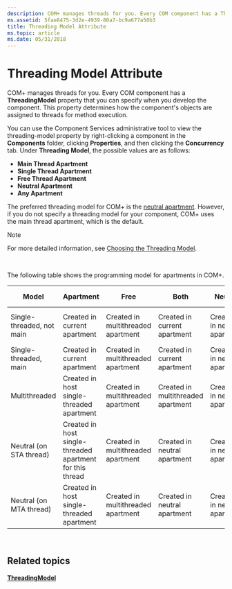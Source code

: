 ```yaml
---
description: COM+ manages threads for you. Every COM component has a ThreadingModel property that you can specify when you develop the component. This property determines how the components objects are assigned to threads for method execution.
ms.assetid: 5fae8475-3d2e-4939-80a7-bc9a677a50b3
title: Threading Model Attribute
ms.topic: article
ms.date: 05/31/2018
---
```


# Threading Model Attribute

COM+ manages threads for you. Every COM component has a **ThreadingModel** property that you can specify when you develop the component. This property determines how the component's objects are assigned to threads for method execution.

You can use the Component Services administrative tool to view the threading-model property by right-clicking a component in the **Components** folder, clicking **Properties**, and then clicking the **Concurrency** tab. Under **Threading Model**, the possible values are as follows:

-   **Main Thread Apartment**
-   **Single Thread Apartment**
-   **Free Thread Apartment**
-   **Neutral Apartment**
-   **Any Apartment**

The preferred threading model for COM+ is the [neutral apartment](neutral-apartments.md). However, if you do not specify a threading model for your component, COM+ uses the main thread apartment, which is the default.

> [!Note]  
> For more detailed information, see [Choosing the Threading Model](/windows/desktop/com/choosing-the-threading-model).

 

The following table shows the programming model for apartments in COM+.



| Model                     | Apartment                                                 | Free                               | Both                               | Neutral                      | Not Specified                      |
|---------------------------|-----------------------------------------------------------|------------------------------------|------------------------------------|------------------------------|------------------------------------|
| Single-threaded, not main | Created in current apartment                              | Created in multithreaded apartment | Created in current apartment       | Created in neutral apartment | Created in main threaded apartment |
| Single-threaded, main     | Created in current apartment                              | Created in multithreaded apartment | Created in current apartment       | Created in neutral apartment | Created in current apartment       |
| Multithreaded             | Created in host single-threaded apartment                 | Created in multithreaded apartment | Created in multithreaded apartment | Created in neutral apartment | Created in main threaded apartment |
| Neutral (on STA thread)   | Created in host single-threaded apartment for this thread | Created in multithreaded apartment | Created in neutral apartment       | Created in neutral apartment | Created in main threaded apartment |
| Neutral (on MTA thread)   | Created in host single-threaded apartment                 | Created in multithreaded apartment | Created in neutral apartment       | Created in neutral apartment | Created in main threaded apartment |



 

## Related topics

<dl> <dt>

[**ThreadingModel**](components.md)
</dt> </dl>

 

 
